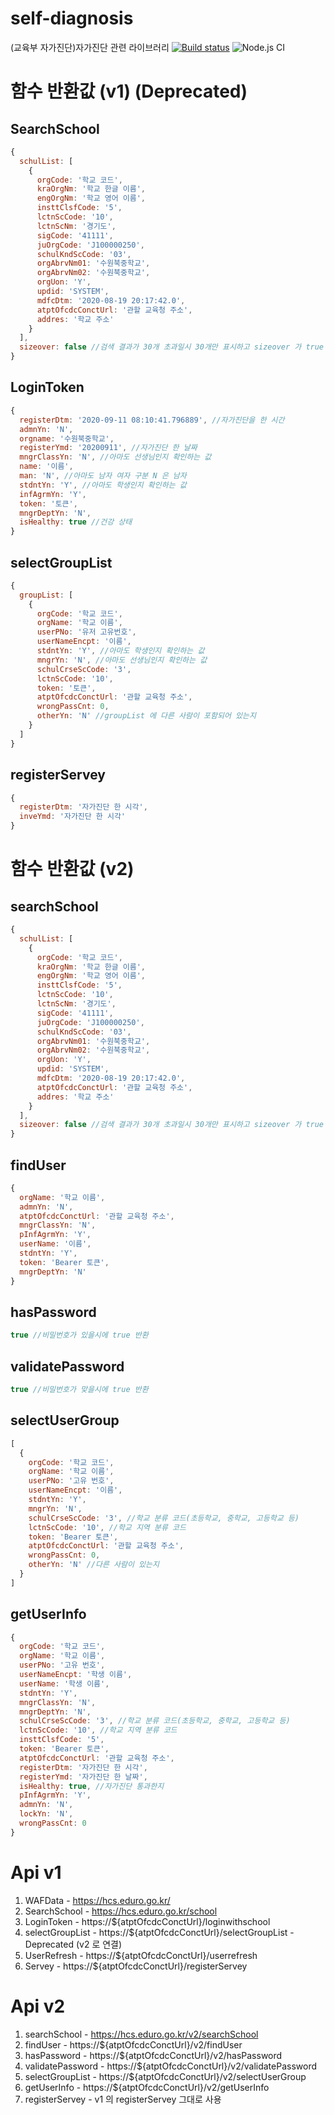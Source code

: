 # self-diagnosis
(교육부 자가진단)자가진단 관련 라이브러리
[![Build status](https://ci.appveyor.com/api/projects/status/d0el54x5849l9jpf?svg=true)](https://ci.appveyor.com/project/rmagur1203/self-diagnosis)
![Node.js CI](https://github.com/rmagur1203/self-diagnosis/workflows/Node.js%20CI/badge.svg)

# 함수 반환값 (v1) (Deprecated)
## SearchSchool
```js
{
  schulList: [
    {
      orgCode: '학교 코드',
      kraOrgNm: '학교 한글 이름',
      engOrgNm: '학교 영어 이름',
      insttClsfCode: '5',
      lctnScCode: '10',
      lctnScNm: '경기도',
      sigCode: '41111',
      juOrgCode: 'J100000250',
      schulKndScCode: '03',
      orgAbrvNm01: '수원북중학교',
      orgAbrvNm02: '수원북중학교',
      orgUon: 'Y',
      updid: 'SYSTEM',
      mdfcDtm: '2020-08-19 20:17:42.0',
      atptOfcdcConctUrl: '관할 교육청 주소',
      addres: '학교 주소'
    }
  ],
  sizeover: false //검색 결과가 30개 초과일시 30개만 표시하고 sizeover 가 true 가 됨
}
```
## LoginToken
```js
{
  registerDtm: '2020-09-11 08:10:41.796889', //자가진단을 한 시간
  admnYn: 'N',
  orgname: '수원북중학교',
  registerYmd: '20200911', //자가진단 한 날짜
  mngrClassYn: 'N', //아마도 선생님인지 확인하는 값
  name: '이름',
  man: 'N', //아마도 남자 여자 구분 N 은 남자
  stdntYn: 'Y', //아마도 학생인지 확인하는 값
  infAgrmYn: 'Y',
  token: '토큰',
  mngrDeptYn: 'N',
  isHealthy: true //건강 상태
}
```
## selectGroupList
```js
{
  groupList: [
    {
      orgCode: '학교 코드',
      orgName: '학교 이름',
      userPNo: '유저 고유번호',
      userNameEncpt: '이름',
      stdntYn: 'Y', //아마도 학생인지 확인하는 값
      mngrYn: 'N', //아마도 선생님인지 확인하는 값
      schulCrseScCode: '3',
      lctnScCode: '10',
      token: '토큰',
      atptOfcdcConctUrl: '관할 교육청 주소',
      wrongPassCnt: 0,
      otherYn: 'N' //groupList 에 다른 사람이 포함되어 있는지
    }
  ]
}
```
## registerServey
```js
{
  registerDtm: '자가진단 한 시각',
  inveYmd: '자가진단 한 시각'
}
```

# 함수 반환값 (v2)
## searchSchool
```js
{
  schulList: [
    {
      orgCode: '학교 코드',
      kraOrgNm: '학교 한글 이름',
      engOrgNm: '학교 영어 이름',
      insttClsfCode: '5',
      lctnScCode: '10',
      lctnScNm: '경기도',
      sigCode: '41111',
      juOrgCode: 'J100000250',
      schulKndScCode: '03',
      orgAbrvNm01: '수원북중학교',
      orgAbrvNm02: '수원북중학교',
      orgUon: 'Y',
      updid: 'SYSTEM',
      mdfcDtm: '2020-08-19 20:17:42.0',
      atptOfcdcConctUrl: '관할 교육청 주소',
      addres: '학교 주소'
    }
  ],
  sizeover: false //검색 결과가 30개 초과일시 30개만 표시하고 sizeover 가 true 가 됨
}
```
## findUser
```js
{
  orgName: '학교 이름',
  admnYn: 'N',
  atptOfcdcConctUrl: '관할 교육청 주소',
  mngrClassYn: 'N',
  pInfAgrmYn: 'Y',
  userName: '이름',
  stdntYn: 'Y',
  token: 'Bearer 토큰',
  mngrDeptYn: 'N'
}
```
## hasPassword
```js
true //비밀번호가 있을시에 true 반환
```
## validatePassword
```js
true //비밀번호가 맞을시에 true 반환
```
## selectUserGroup
```js
[
  {
    orgCode: '학교 코드',
    orgName: '학교 이름',
    userPNo: '고유 번호',
    userNameEncpt: '이름',
    stdntYn: 'Y',
    mngrYn: 'N',
    schulCrseScCode: '3', //학교 분류 코드(초등학교, 중학교, 고등학교 등)
    lctnScCode: '10', //학교 지역 분류 코드
    token: 'Bearer 토큰',
    atptOfcdcConctUrl: '관할 교육청 주소',
    wrongPassCnt: 0,
    otherYn: 'N' //다른 사람이 있는지
  }
]
```
## getUserInfo
```js
{
  orgCode: '학교 코드',
  orgName: '학교 이름',
  userPNo: '고유 번호',
  userNameEncpt: '학생 이름',
  userName: '학생 이름',
  stdntYn: 'Y',
  mngrClassYn: 'N',
  mngrDeptYn: 'N',
  schulCrseScCode: '3', //학교 분류 코드(초등학교, 중학교, 고등학교 등)
  lctnScCode: '10', //학교 지역 분류 코드
  insttClsfCode: '5',
  token: 'Bearer 토큰',
  atptOfcdcConctUrl: '관할 교육청 주소',
  registerDtm: '자가진단 한 시각',
  registerYmd: '자가진단 한 날짜',
  isHealthy: true, //자가진단 통과한지
  pInfAgrmYn: 'Y',
  admnYn: 'N',
  lockYn: 'N',
  wrongPassCnt: 0
}
```

# Api v1
1. WAFData - https://hcs.eduro.go.kr/
2. SearchSchool - https://hcs.eduro.go.kr/school
3. LoginToken - https://${atptOfcdcConctUrl}/loginwithschool
4. selectGroupList - https://${atptOfcdcConctUrl}/selectGroupList - Deprecated (v2 로 연결)
5. UserRefresh - https://${atptOfcdcConctUrl}/userrefresh
6. Servey - https://${atptOfcdcConctUrl}/registerServey

# Api v2
1. searchSchool - https://hcs.eduro.go.kr/v2/searchSchool
2. findUser - https://${atptOfcdcConctUrl}/v2/findUser
3. hasPassword - https://${atptOfcdcConctUrl}/v2/hasPassword
4. validatePassword - https://${atptOfcdcConctUrl}/v2/validatePassword
5. selectGroupList - https://${atptOfcdcConctUrl}/v2/selectUserGroup
6. getUserInfo - https://${atptOfcdcConctUrl}/v2/getUserInfo
7. registerServey - v1 의 registerServey 그대로 사용
